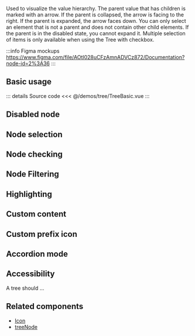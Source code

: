 Used to visualize the value hierarchy.
The parent value that has children is marked with an arrow.
If the parent is collapsed, the arrow is facing to the right.
If the parent is expanded, the arrow faces down.
You can only select an element that is not a parent and does not contain other child elements.
If the parent is in the disabled state, you cannot expand it.
Multiple selection of items is only available when using the Tree with checkbox.

:::info Figma mockups
https://www.figma.com/file/AOtI028uCFzAmnADVCz872/Documentation?node-id=2%3A36
:::

## Basic usage

<TreeBasic />

::: details Source code
<<< @/demos/tree/TreeBasic.vue
:::

## Disabled node

## Node selection

## Node checking

## Node Filtering

## Highlighting

## Custom content

## Custom prefix icon

## Accordion mode

## Accessibility

A tree should ...

## Related components

- [Icon](/components/icon/icon.doc)
- [treeNode](/components/treeNode/treeNode.doc)
